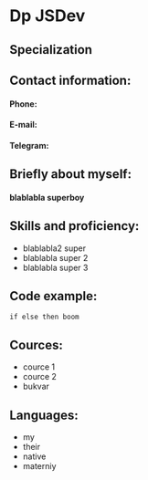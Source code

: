 # Dp JSDev

## Specialization
## Contact information:

#### Phone:
#### E-mail:
#### Telegram:

## Briefly about myself:
#### blablabla superboy

## Skills and proficiency:
* blablabla2 super
* blablabla super 2
* blablabla super 3

## Code example:
```
if else then boom
```
## Cources:
* cource 1
* cource 2
* bukvar

## Languages:
* my
* their
* native
* materniy
